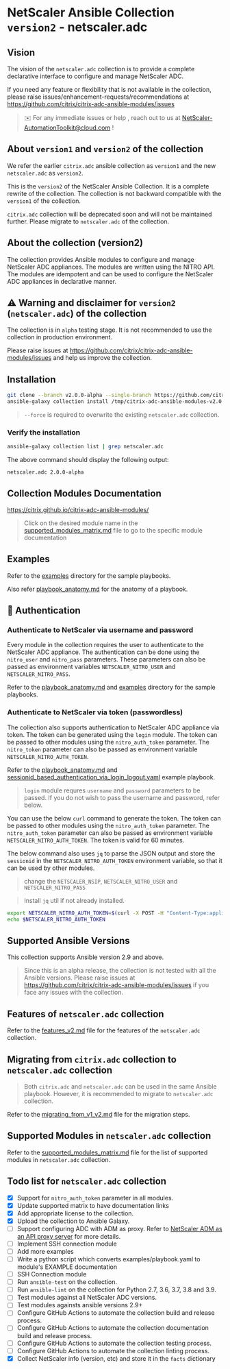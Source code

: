 # NetScaler Ansible Collection `version2` - netscaler.adc

## Vision

The vision of the `netscaler.adc` collection is to provide a complete declarative interface to configure and manage NetScaler ADC.

If you need any feature or flexibility that is not available in the collection, please raise issues/enhancement-requests/recommendations at <https://github.com/citrix/citrix-adc-ansible-modules/issues>

> :envelope: For any immediate issues or help , reach out to us at <NetScaler-AutomationToolkit@cloud.com> !

## About `version1` and `version2` of the collection

We refer the earlier `citrix.adc` ansible collection as `version1` and the new `netscaler.adc` as `version2`.

This is the `version2` of the NetScaler Ansible Collection. It is a complete rewrite of the collection. The collection is not backward compatible with the `version1` of the collection.

`citrix.adc` collection will be deprecated soon and will not be maintained further. Please migrate to `netscaler.adc` of the collection.

## About the collection (version2)

The collection provides Ansible modules to configure and manage NetScaler ADC appliances. The modules are written using the NITRO API. The modules are idempotent and can be used to configure the NetScaler ADC appliances in declarative manner.

## :warning: Warning and disclaimer for `version2` (`netscaler.adc`) of the collection

The collection is in `alpha` testing stage. It is not recommended to use the collection in production environment.

Please raise issues at <https://github.com/citrix/citrix-adc-ansible-modules/issues> and help us improve the collection.

## Installation
<!---
```bash
ansible-galaxy collection install netscaler.adc --pre --force
```

OR
--->

```bash
git clone --branch v2.0.0-alpha --single-branch https://github.com/citrix/citrix-adc-ansible-modules.git /tmp/citrix-adc-ansible-modules-v2.0.0-alpha
ansible-galaxy collection install /tmp/citrix-adc-ansible-modules-v2.0.0-alpha --force
```

<!---
> `--pre` is required to install the pre-releae (alpha) version of the collection from ansible galaxy.
--->

> `--force` is required to overwrite the existing `netscaler.adc` collection.

### Verify the installation

```bash
ansible-galaxy collection list | grep netscaler.adc
```

The above command should display the following output:

```text
netscaler.adc 2.0.0-alpha
```

## Collection Modules Documentation

<https://citrix.github.io/citrix-adc-ansible-modules/>

> Click on the desired module name in the [supported_modules_matrix.md](supported_modules_matrix.md) file to go to the specific module documentation

## Examples

Refer to the [examples](examples) directory for the sample playbooks.

Also refer [playbook_anatomy.md](playbook_anatomy.md) for the anatomy of a playbook.

## :key: Authentication

### Authenticate to NetScaler via username and password

Every module in the collection requires the user to authenticate to the NetScaler ADC appliance. The authentication can be done using the `nitro_user` and `nitro_pass` parameters. These parameters can also be passed as environment variables `NETSCALER_NITRO_USER` and `NETSCALER_NITRO_PASS`.

Refer to the [playbook_anatomy.md](playbook_anatomy.md) and [examples](examples) directory for the sample playbooks.

### Authenticate to NetScaler via token (passwordless)

The collection also supports authentication to NetScaler ADC appliance via token. The token can be generated using the `login` module. The token can be passed to other modules using the `nitro_auth_token` parameter. The `nitro_token` parameter can also be passed as environment variable `NETSCALER_NITRO_AUTH_TOKEN`.

Refer to the [playbook_anatomy.md](playbook_anatomy.md) and [sessionid_based_authentication_via_login_logout.yaml](examples/sessionid_based_authentication_via_login_logout.yaml) example playbook.

> `login` module requres `username` and `password` parameters to be passed. If you do not wish to pass the username and password, refer below.

You can use the below `curl` command to generate the token. The token can be passed to other modules using the `nitro_auth_token` parameter. The `nitro_auth_token` parameter can also be passed as environment variable `NETSCALER_NITRO_AUTH_TOKEN`. The token is valid for 60 minutes.

The below command also uses `jq` to parse the JSON output and store the `sessionid` in the `NETSCALER_NITRO_AUTH_TOKEN` environment variable, so that it can be used by other modules.

> change the `NETSCALER_NSIP`, `NETSCALER_NITRO_USER` and `NETSCALER_NITRO_PASS`

> Install `jq` util if not already installed.

```bash
export NETSCALER_NITRO_AUTH_TOKEN=$(curl -X POST -H "Content-Type:application/json" --insecure --silent https://NETSCALER_NSIP/nitro/v1/config/login -d '{"login":{"username":"NETSCALER_NITRO_USER", "password":"NETSCALER_NITRO_PASS"}}' | jq .sessionid)
echo $NETSCALER_NITRO_AUTH_TOKEN
```

## Supported Ansible Versions

This collection supports Ansible version 2.9 and above.

> Since this is an alpha release, the collection is not tested with all the Ansible versions. Please raise issues at <https://github.com/citrix/citrix-adc-ansible-modules/issues> if you face any issues with the collection.

## Features of `netscaler.adc` collection

Refer to the [features_v2.md](features_v2.md) file for the features of the `netscaler.adc` collection.

## Migrating from `citrix.adc` collection to `netscaler.adc` collection

> Both `citrix.adc` and `netscaler.adc` can be used in the same Ansible playbook. However, it is recommended to migrate to `netscaler.adc` collection.

Refer to the [migrating_from_v1_v2.md](migrating_from_v1_v2.md) file for the migration steps.

## Supported Modules in `netscaler.adc` collection

Refer to the [supported_modules_matrix.md](supported_modules_matrix.md) file for the list of supported modules in `netscaler.adc` collection.

## Todo list for `netscaler.adc` collection

- [x] Support for `nitro_auth_token` parameter in all modules.
- [x] Update supported matrix to have documentation links
- [x] Add appropriate license to the collection.
- [x] Upload the collection to Ansible Galaxy.
- [ ] Support configuring ADC with ADM as proxy. Refer to [NetScaler ADM as an API proxy server](https://docs.netscaler.com/en-us/citrix-application-delivery-management-software/current-release/adm-as-api-proxy-server.html) for more details.
- [ ] Implement SSH connection module
- [ ] Add more examples
- [ ] Write a python script which converts examples/playbook.yaml to module's EXAMPLE documentation
- [ ] SSH Connection module
- [ ] Run `ansible-test` on the collection.
- [ ] Run `ansible-lint` on the collection for Python 2.7, 3.6, 3.7, 3.8 and 3.9.
- [ ] Test modules against all NetScaler ADC versions.
- [ ] Test modules againsts ansible versions 2.9+
- [ ] Configure GitHub Actions to automate the collection build and release process.
- [ ] Configure GitHub Actions to automate the collection documentation build and release process.
- [ ] Configure GitHub Actions to automate the collection testing process.
- [ ] Configure GitHub Actions to automate the collection linting process.
- [x] Collect NetScaler info (version, etc) and store it in the `facts` dictionary
